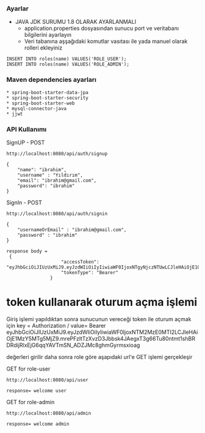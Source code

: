


### Ayarlar
* JAVA JDK SURUMU 1.8 OLARAK AYARLANMALI
	* application.properties dosyasından sunucu port ve veritabanı bilgilerini ayarlayın
	* Veri tabanına aşşağıdaki komutlar vasıtası ile yada manuel olarak rolleri ekleyiniz
	
```
INSERT INTO roles(name) VALUES('ROLE_USER');
INSERT INTO roles(name) VALUES('ROLE_ADMIN');
```
	
### Maven dependencies ayarları
	* spring-boot-starter-data-jpa
	* spring-boot-starter-security
	* spring-boot-starter-web
	* mysql-connector-java
	* jjwt

### API Kullanımı

SignUP - POST

```
http://localhost:8080/api/auth/signup

{
	"name": "ibrahim",
	"username" : "Yıldırım",
	"email": "ibrahim@gmail.com",
	"password": "ibrahim"
}

```

SignIn - POST

```
http://localhost:8080/api/auth/signin

{
	"usernameOrEmail" : "ibrahim@gmail.com",
	"password" : "ibrahim"
}

response body =
 {
                    "accessToken": "eyJhbGciOiJIUzUxMiJ9.eyJzdWIiOiIyIiwiaWF0IjoxNTgyNjczNTUwLCJleHAiOjE1ODMyNzgzNTB9.sDFcujsNCrmsWHoBrC66ez2BtYtHuuqc4yFn1q7_pL9Z2PGuPRJ4Z4LpIzBNS8PMCeWKeZBf2NxKLgzqqHXANQ",
                    "tokenType": "Bearer"
                }

```

# token kullanarak oturum açma işlemi
Giriş işlemi yapıldıktan sonra sunucunun vereceği token ile oturum açmak için
key = Authorization /
value=
Bearer eyJhbGciOiJIUzUxMiJ9.eyJzdWIiOiIyIiwiaWF0IjoxNTM2MzE0MTI2LCJleHAiOjE1MzY5MTg5MjZ9.mrePFzltTzXvzD3Jbbsk4JAegxT3g66Tu80ntmt1shBRDRdijRlxEjG6qqYAVTmSN_ADZJMc8ghmGyrmsxioag

değerleri girilir daha sonra role göre aşapıdaki url'e GET işlemi gerçekleşir

GET for role-user

```
http://localhost:8080/api/user

response= welcome user
```

GET for role-admin

```
http://localhost:8080/api/admin

response= welcome admin
```



